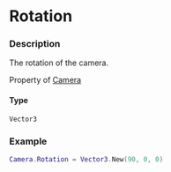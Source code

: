 # Rotation
### Description
The rotation of the camera.

Property of [Camera](../../)

#### Type
`Vector3`

### Example
```lua
Camera.Rotation = Vector3.New(90, 0, 0)
```
